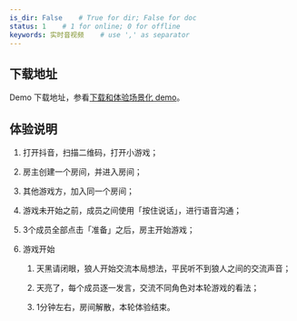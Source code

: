 ```yaml
---
is_dir: False    # True for dir; False for doc
status: 1    # 1 for online; 0 for offline
keywords: 实时音视频    # use ',' as separator
---
```


## 下载地址

Demo 下载地址，参看[下载和体验场景化 demo](75707.md#%E4%B8%8B%E8%BD%BD%E5%92%8C%E4%BD%93%E9%AA%8C%E5%9C%BA%E6%99%AF%E5%8C%96-demo)。

## 体验说明

1. 打开抖音，扫描二维码，打开小游戏；
	
2. 房主创建一个房间，并进入房间；
	
3. 其他游戏方，加入同一个房间；
	
4. 游戏未开始之前，成员之间使用「按住说话」，进行语音沟通；
	
5. 3个成员全部点击「准备」之后，房主开始游戏；
	
6. 游戏开始
	1. 天黑请闭眼，狼人开始交流本局想法，平民听不到狼人之间的交流声音；
		
	2. 天亮了，每个成员逐一发言，交流不同角色对本轮游戏的看法；
		
	3. 1分钟左右，房间解散，本轮体验结束。
